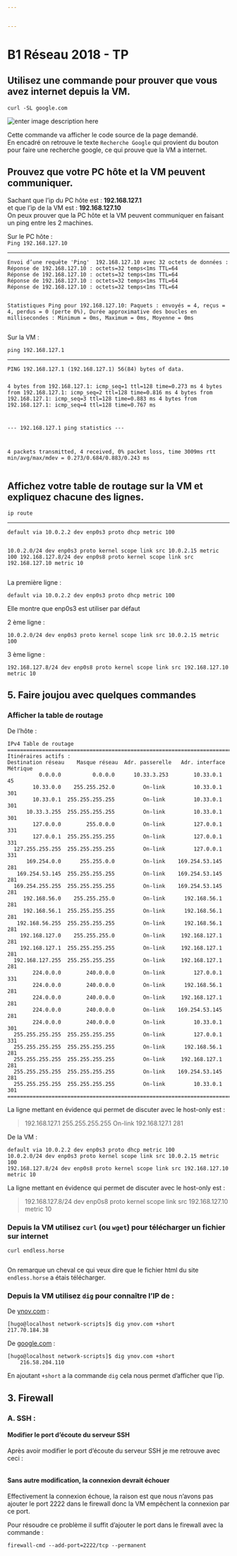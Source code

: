 ```yaml
---


---
```


<h1 id="b1-réseau-2018---tp">B1 Réseau 2018 - TP</h1>
<h2 id="utilisez-une-commande-pour-prouver-que-vous-avez-internet-depuis-la-vm.">Utilisez une commande pour prouver que vous avez internet depuis la VM.</h2>
<p><code>curl -SL google.com</code></p>
<p><img src="https://github.com/MrGogo400/TP3-CCNA1/blob/master/images/centos-curl-google.png?raw=true" alt="enter image description here"></p>
<p>Cette commande va afficher le code source de la page demandé.<br>
En encadré on retrouve le texte <code>Recherche Google</code> qui provient du bouton pour faire une recherche google, ce qui prouve que la VM a internet.</p>
<h2 id="prouvez-que-votre-pc-hôte-et-la-vm-peuvent-communiquer.">Prouvez que votre PC hôte et la VM peuvent communiquer.</h2>
<p>Sachant que l’ip du PC hôte est : <strong>192.168.127.1</strong><br>
et que l’ip de la VM est : <strong>192.168.127.10</strong><br>
On peux prouver que la PC hôte et la VM peuvent communiquer en faisant un ping entre les 2 machines.</p>
<p>Sur le PC hôte :<br>
<code>Ping 192.168.127.10</code></p>
<hr>
<pre><code>Envoi d’une requête 'Ping'  192.168.127.10 avec 32 octets de données :
Réponse de 192.168.127.10 : octets=32 temps&lt;1ms TTL=64
Réponse de 192.168.127.10 : octets=32 temps&lt;1ms TTL=64
Réponse de 192.168.127.10 : octets=32 temps&lt;1ms TTL=64
Réponse de 192.168.127.10 : octets=32 temps&lt;1ms TTL=64

Statistiques Ping pour 192.168.127.10:
    Paquets : envoyés = 4, reçus = 4, perdus = 0 (perte 0%),
Durée approximative des boucles en millisecondes :
    Minimum = 0ms, Maximum = 0ms, Moyenne = 0ms
</code></pre>
<p>Sur la VM :</p>
<p><code>ping 192.168.127.1</code></p>
<hr>
<pre><code>PING 192.168.127.1 (192.168.127.1) 56(84) bytes of data.

4 bytes from 192.168.127.1: icmp_seq=1 ttl=128 time=0.273 ms
4 bytes from 192.168.127.1: icmp_seq=2 ttl=128 time=0.816 ms
4 bytes from 192.168.127.1: icmp_seq=3 ttl=128 time=0.883 ms
4 bytes from 192.168.127.1: icmp_seq=4 ttl=128 time=0.767 ms

--- 192.168.127.1 ping statistics ---

4 packets transmitted, 4 received, 0% packet loss, time 3009ms
rtt min/avg/max/mdev = 0.273/0.684/0.883/0.243 ms
</code></pre>
<h2 id="affichez-votre-table-de-routage-sur-la-vm-et-expliquez-chacune-des-lignes.">Affichez votre table de routage <strong>sur la VM</strong> et expliquez chacune des lignes.</h2>
<p><code>ip route</code></p>
<hr>
<pre><code>default via 10.0.2.2 dev enp0s3 proto dhcp metric 100

10.0.2.0/24 dev enp0s3 proto kernel scope link src 10.0.2.15 metric 100
192.168.127.8/24 dev enp0s8 proto kernel scope link src 192.168.127.10 metric 10
</code></pre>
<p>La première ligne :</p>
<pre><code>default via 10.0.2.2 dev enp0s3 proto dhcp metric 100 
</code></pre>
<p>Elle montre que enp0s3 est utiliser par défaut</p>
<p>2 ème ligne :</p>
<pre><code>10.0.2.0/24 dev enp0s3 proto kernel scope link src 10.0.2.15 metric 100
</code></pre>
<p>3 ème ligne :</p>
<pre><code>192.168.127.8/24 dev enp0s8 proto kernel scope link src 192.168.127.10 metric 10
</code></pre>
<h2 id="faire-joujou-avec-quelques-commandes">5. Faire joujou avec quelques commandes</h2>
<h3 id="afficher-la-table-de-routage">Afficher la table de routage</h3>
<p>De l’hôte :</p>
<pre><code>IPv4 Table de routage
===========================================================================
Itinéraires actifs :
Destination réseau    Masque réseau  Adr. passerelle   Adr. interface Métrique
          0.0.0.0          0.0.0.0      10.33.3.253        10.33.0.1     45
        10.33.0.0    255.255.252.0         On-link         10.33.0.1    301
        10.33.0.1  255.255.255.255         On-link         10.33.0.1    301
      10.33.3.255  255.255.255.255         On-link         10.33.0.1    301
        127.0.0.0        255.0.0.0         On-link         127.0.0.1    331
        127.0.0.1  255.255.255.255         On-link         127.0.0.1    331
  127.255.255.255  255.255.255.255         On-link         127.0.0.1    331
      169.254.0.0      255.255.0.0         On-link    169.254.53.145    281
   169.254.53.145  255.255.255.255         On-link    169.254.53.145    281
  169.254.255.255  255.255.255.255         On-link    169.254.53.145    281
     192.168.56.0    255.255.255.0         On-link      192.168.56.1    281
     192.168.56.1  255.255.255.255         On-link      192.168.56.1    281
   192.168.56.255  255.255.255.255         On-link      192.168.56.1    281
    192.168.127.0    255.255.255.0         On-link     192.168.127.1    281
    192.168.127.1  255.255.255.255         On-link     192.168.127.1    281
  192.168.127.255  255.255.255.255         On-link     192.168.127.1    281
        224.0.0.0        240.0.0.0         On-link         127.0.0.1    331
        224.0.0.0        240.0.0.0         On-link      192.168.56.1    281
        224.0.0.0        240.0.0.0         On-link     192.168.127.1    281
        224.0.0.0        240.0.0.0         On-link    169.254.53.145    281
        224.0.0.0        240.0.0.0         On-link         10.33.0.1    301
  255.255.255.255  255.255.255.255         On-link         127.0.0.1    331
  255.255.255.255  255.255.255.255         On-link      192.168.56.1    281
  255.255.255.255  255.255.255.255         On-link     192.168.127.1    281
  255.255.255.255  255.255.255.255         On-link    169.254.53.145    281
  255.255.255.255  255.255.255.255         On-link         10.33.0.1    301
===========================================================================
</code></pre>
<p>La ligne mettant en évidence qui permet de discuter avec le host-only est :</p>
<blockquote>
<p>192.168.127.1  255.255.255.255         On-link     192.168.127.1    281</p>
</blockquote>
<p>De la VM :</p>
<pre><code>default via 10.0.2.2 dev enp0s3 proto dhcp metric 100
10.0.2.0/24 dev enp0s3 proto kernel scope link src 10.0.2.15 metric 100
192.168.127.8/24 dev enp0s8 proto kernel scope link src 192.168.127.10 metric 10
</code></pre>
<p>La ligne mettant en évidence qui permet de discuter avec le host-only est :</p>
<blockquote>
<p>192.168.127.8/24 dev enp0s8 proto kernel scope link src 192.168.127.10 metric 10</p>
</blockquote>
<h3 id="depuis-la-vm-utilisez--curl--ou--wget-pour-télécharger-un-fichier-sur-internet">Depuis la VM utilisez  <code>curl</code>  (ou  <code>wget</code>) pour télécharger un fichier sur internet</h3>
<pre><code>curl endless.horse
</code></pre>
<p><img src="https://github.com/MrGogo400/TP3-CCNA1/blob/master/images/curl-horse.png?raw=true" alt=""></p>
<p>On remarque un cheval ce qui veux dire que le fichier html du site <code>endless.horse</code> a étais télécharger.</p>
<h3 id="depuis-la-vm-utilisez-dig-pour-connaître-lip-de-">Depuis la VM utilisez <code>dig</code> pour connaître l’IP de :</h3>
<p>De <a href="http://ynov.com">ynov.com</a> :</p>
<pre><code>[hugo@localhost network-scripts]$ dig ynov.com +short
217.70.184.38
</code></pre>
<p>De <a href="http://google.com">google.com</a> :</p>
<pre><code>[hugo@localhost network-scripts]$ dig ynov.com +short
    216.58.204.110
</code></pre>
<p>En ajoutant <code>+short</code> a la commande <code>dig</code> cela nous permet d’afficher que l’ip.</p>
<h2 id="firewall">3. Firewall</h2>
<h3 id="a.-ssh-">A. SSH :</h3>
<h4 id="modifier-le-port-découte-du-serveur-ssh">Modifier le port d’écoute du serveur SSH</h4>
<p>Après avoir modifier le port d’écoute du serveur SSH je me retrouve avec ceci :</p>
<p><img src="https://github.com/MrGogo400/TP3-CCNA1/blob/master/images/ss-4nlp.png?raw=true" alt=""></p>
<h4 id="sans-autre-modification-la-connexion-devrait-échouer">Sans autre modification, la connexion devrait échouer</h4>
<p>Effectivement la connexion échoue, la raison est que nous n’avons pas ajouter le port 2222 dans le firewall donc la VM empêchent la connexion par ce port.</p>
<p>Pour résoudre ce problème il suffit d’ajouter le port dans le firewall avec la commande :</p>
<pre><code>firewall-cmd --add-port=2222/tcp --permanent 
</code></pre>

